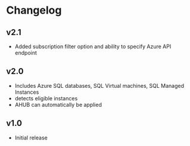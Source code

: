 # Changelog

## v2.1

- Added subscription filter option and ability to specify Azure API endpoint

## v2.0

- Includes Azure SQL databases, SQL Virtual machines, SQL Managed Instances
- detects eligible instances
- AHUB can automatically be applied

## v1.0

- Initial release
